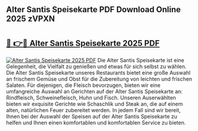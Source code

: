 ## Alter Santis Speisekarte PDF Download Online 2025 zVPXN

# <h2><a href="http://gc9l62a.nevu.top/?p=Alter+Santis+Speisekarte">🔗 👉🔴 Alter Santis Speisekarte 2025 PDF</a></h2>

[![Alter Santis Speisekarte 2025 PDF](https://i.imgur.com/dBaPXMq.png)](http://gc9l62a.nevu.top/?p=Alter+Santis+Speisekarte)
Die Alter Santis Speisekarte ist eine Gelegenheit, die Vielfalt zu genießen und etwas für sich selbst zu wählen. Die Alter Santis Speisekarte unseres Restaurants bietet eine große Auswahl an frischem Gemüse und Obst für die Zubereitung von leichten und frischen Salaten. Für diejenigen, die Fleisch bevorzugen, bieten wir eine umfangreiche Auswahl an Gerichten auf der Alter Santis Speisekarte an: Rindfleisch, Schweinefleisch, Huhn und Fisch. Unseren Auserwählten bieten wir exquisite Gerichte wie Schaschlik und Steak an, die auf einem alten, natürlichen Feuer zubereitet werden. In jedem Fall sind wir bereit, Ihnen bei der Auswahl der Speisen auf der Alter Santis Speisekarte zu helfen und Ihnen einen komfortablen und komfortablen Service zu bieten.
